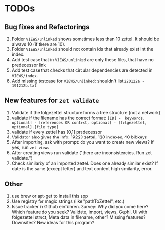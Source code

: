 # TODOs 

## Bug fixes and Refactorings

2. Folder `VIEWS/unlinked` shows sometimes less than 10 zettel. It should be always 10 (if there are 10).
3. Folder `VIEWS/unlinked` should not contain ids that already exist int the index.
4. Add test case that in `VIEWS/unlinked` are only these files, that have no predecessor link
5. Add test case that checks that circular dependencies are detected in `VIEWS/index`.
6. Add missing testcase for `VIEWS/unlinked`: shouldn't list `220122a - 191212b.txt`

## New features for `zet validate`

1. Validate if the folgezettel structure forms a tree structure (not a network)
2. validate if the filename has the correct format:
   `[ID] - [keywords, optional] - [references OR context, optional] - [folgezettel, optional].[file type]`
3. validate if every zettel has [0,1] predecessor
4. Validator also gives the info: 19223 zettel, 120 indexes, 40 bibkeys
5. After importing, ask with prompt: do you want to create new views? If yes, run `zet views`
6. After creating views run validate ("there are inconsistencies. Run zet validate.")
7. Check similarity of an imported zettel. Does one already similar exist? If date is the same (except letter) and text
    content high similarity, error.

## Other

1. use brew or apt-get to install this app
1. Use registry for magic strings (like "pathToZettel", etc.)
2. Issue tracker in Github einführen. Survey: Why did you come here? Which feature do you seek? Validate, import, views, Gephi, Ui
   with folgezettel struct, Meta data in filename, other? Missing features? Downsites? New ideas for this program?